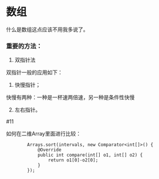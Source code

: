 # 数组

什么是数组这点应该不用我多说了。

### 重要的方法：

1. 双指针法

双指针一般的应用如下：

1. 快慢指针；

快慢有两种：一种是一杯速两倍速，另一种是条件性快慢

2. 左右指针。


#11

如何在二维Array里面进行比较：
```
        Arrays.sort(intervals, new Comparator<int[]>() {
            @Override
            public int compare(int[] o1, int[] o2) {
                return o1[0]-o2[0];
            }
        });
```
